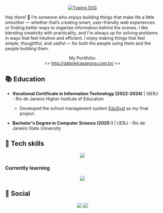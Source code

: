 <div align="center">
    <a href="https://git.io/typing-svg"><img src="https://readme-typing-svg.demolab.com?font=Pixelify+Sans&size=50&duration=2000&color=F7F7F7&vCenter=true&multiline=true&repeat=false&width=320&height=150&lines=Gabriel+;Casanova+%F0%9F%92%BE" alt="Typing SVG" /></a>
</div>

Hey there! 👋 I’m someone who enjoys building things that make life a little smoother — whether that’s creating smart, user-friendly web experiences or finding better ways to organize information behind the scenes. I like blending creativity with practicality, and I'm always up for solving problems in ways that feel intuitive and efficient. I enjoy making things that feel simple, thoughtful, and useful — for both the people using them and the people building them.

<div align="center">
    My Portifolio: <br>
    >> <a href="http://gabrielcasanova.com.br/">http://gabrielcasanova.com.br/</a> <<
</div>

## 📚 Education
- **Vocational Certificate in Information Technology (2022-2024)** | ISERJ - Rio de Janeiro Higher Institute of Education
  - Developed the school management system [EduSyst](https://github.com/gabcasanova/EduSyst) as my final project.

- **Bachelor's Degree in Computer Science (2025-)** | UERJ - Rio de Janeiro State University

## 🔧 Tech skills
<div align=center>
    <img src="https://skillicons.dev/icons?i=html,css,js,ts,bootstrap,tailwind,nodejs,react,jquery,php,wordpress,java,androidstudio,mysql&perline=7">
</div>

### Currently learning
<div align=center>
    <img src="https://skillicons.dev/icons?i=mongodb&perline=5">
</div>

## 👥 Social
<div align=center>
    <a href="https://www.linkedin.com/in/gbcasanova/" target="_blank"><img src="https://img.shields.io/badge/linkedin-%230077B5.svg?style=for-the-badge&logo=linkedin&logoColor=white"></a>
    <a href="mailto:con.casanovaproductions@gmail.com"><img src="https://img.shields.io/badge/Gmail-D14836?style=for-the-badge&logo=gmail&logoColor=white"></a>
</div>
